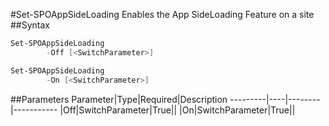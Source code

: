 #Set-SPOAppSideLoading
Enables the App SideLoading Feature on a site
##Syntax
```powershell
Set-SPOAppSideLoading
        -Off [<SwitchParameter>]
```


```powershell
Set-SPOAppSideLoading
        -On [<SwitchParameter>]
```


##Parameters
Parameter|Type|Required|Description
---------|----|--------|-----------
|Off|SwitchParameter|True||
|On|SwitchParameter|True||
